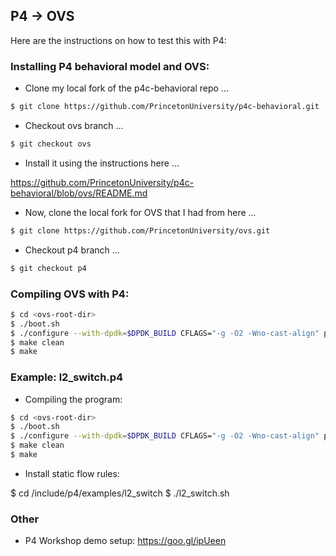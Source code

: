 ## P4 -> OVS

Here are the instructions on how to test this with P4:

### Installing P4 behavioral model and OVS:

* Clone my local fork of the p4c-behavioral repo ...

``` bash
$ git clone https://github.com/PrincetonUniversity/p4c-behavioral.git
```

* Checkout ovs branch ...

``` bash
$ git checkout ovs
```

* Install it using the instructions here ...

https://github.com/PrincetonUniversity/p4c-behavioral/blob/ovs/README.md

* Now, clone the local fork for OVS that I had from here ...

``` bash
$ git clone https://github.com/PrincetonUniversity/ovs.git
``` 

* Checkout p4 branch ...

``` bash
$ git checkout p4
```

### Compiling OVS with P4:

``` bash
$ cd <ovs-root-dir>
$ ./boot.sh
$ ./configure --with-dpdk=$DPDK_BUILD CFLAGS="-g -O2 -Wno-cast-align" p4inputfile=<p4-program> p4outputdir=/root/ovs/include/p4/src
$ make clean
$ make
```

### Example: l2_switch.p4

* Compiling the program:

``` bash
$ cd <ovs-root-dir>
$ ./boot.sh
$ ./configure --with-dpdk=$DPDK_BUILD CFLAGS="-g -O2 -Wno-cast-align" p4inputfile=<ovs-root-dir>/include/p4/examples/l2_switch/l2_switch.p4 p4outputdir=/root/ovs/include/p4/src
$ make clean
$ make
```

* Install static flow rules:

$ cd <ovs-root-dir>/include/p4/examples/l2_switch
$ ./l2_switch.sh

### Other

* P4 Workshop demo setup: https://goo.gl/ipUeen
